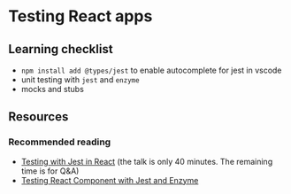 # Testing React apps

## Learning checklist

* `npm install add @types/jest` to enable autocomplete for jest in vscode
* unit testing with `jest` and `enzyme`
* mocks and stubs

## Resources

### Recommended reading

* [Testing with Jest in React](https://www.youtube.com/watch?v=59Ndb3YkLKA&feature=youtu.be) \(the talk is only 40 minutes. The remaining time is for Q&A\)
* [Testing React Component with Jest and Enzyme](https://hackernoon.com/testing-react-components-with-jest-and-enzyme-41d592c174f)

